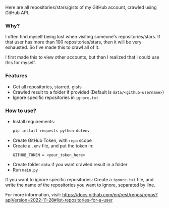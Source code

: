 Here are all repositories/stars/gists of my GitHub account, crawled using GitHub API. 


### Why?
I often find myself being lost when visiting someone's repositories/stars. If that user has more than 100 repositories/stars, then it will be very exhausted. So I've made this to crawl all of it.

I first made this to view other accounts, but then I realized that I could use this for myself.

### Features
- Get all repositories, starred, gists
- Crawled result to a folder if provided (Default is `data/<github-username>`)
- Ignore specific repositories in `ignore.txt`

### How to use?
- Install requirements:
    ```python
    pip install requests python-dotenv
    ```
- Create GitHub Token, with `repo` scope
- Create a `.env` file, and put the token in:
    ```
    GITHUB_TOKEN = <your_token_here>    
    ```
- Create folder `data` if you want crawled result in a folder
- Run `main.py`

If you want to ignore specific repositories: Create a `ignore.txt` file, and write the name of the repositories you want to ignore, separated by line.

For more information, visit: https://docs.github.com/en/rest/repos/repos?apiVersion=2022-11-28#list-repositories-for-a-user
